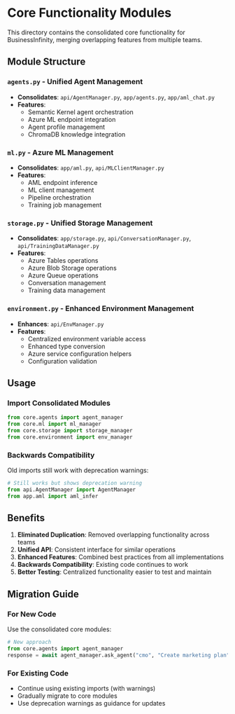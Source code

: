 # Core Functionality Modules

This directory contains the consolidated core functionality for BusinessInfinity, merging overlapping features from multiple teams.

## Module Structure

### `agents.py` - Unified Agent Management
- **Consolidates**: `api/AgentManager.py`, `app/agents.py`, `app/aml_chat.py`
- **Features**: 
  - Semantic Kernel agent orchestration
  - Azure ML endpoint integration
  - Agent profile management
  - ChromaDB knowledge integration

### `ml.py` - Azure ML Management  
- **Consolidates**: `app/aml.py`, `api/MLClientManager.py`
- **Features**:
  - AML endpoint inference
  - ML client management
  - Pipeline orchestration
  - Training job management

### `storage.py` - Unified Storage Management
- **Consolidates**: `app/storage.py`, `api/ConversationManager.py`, `api/TrainingDataManager.py`
- **Features**:
  - Azure Tables operations
  - Azure Blob Storage operations
  - Azure Queue operations
  - Conversation management
  - Training data management

### `environment.py` - Enhanced Environment Management
- **Enhances**: `api/EnvManager.py`
- **Features**:
  - Centralized environment variable access
  - Enhanced type conversion
  - Azure service configuration helpers
  - Configuration validation

## Usage

### Import Consolidated Modules
```python
from core.agents import agent_manager
from core.ml import ml_manager
from core.storage import storage_manager
from core.environment import env_manager
```

### Backwards Compatibility
Old imports still work with deprecation warnings:
```python
# Still works but shows deprecation warning
from api.AgentManager import AgentManager
from app.aml import aml_infer
```

## Benefits

1. **Eliminated Duplication**: Removed overlapping functionality across teams
2. **Unified API**: Consistent interface for similar operations
3. **Enhanced Features**: Combined best practices from all implementations
4. **Backwards Compatibility**: Existing code continues to work
5. **Better Testing**: Centralized functionality easier to test and maintain

## Migration Guide

### For New Code
Use the consolidated core modules:
```python
# New approach
from core.agents import agent_manager
response = await agent_manager.ask_agent("cmo", "Create marketing plan")
```

### For Existing Code
- Continue using existing imports (with warnings)
- Gradually migrate to core modules
- Use deprecation warnings as guidance for updates
